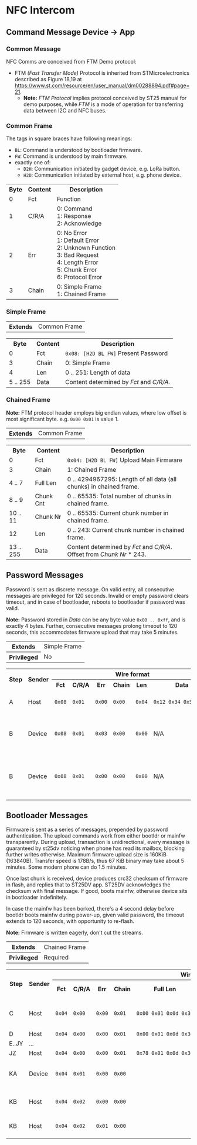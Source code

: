 # NFC Intercom

## Command Message Device → App

### Common Message

NFC Comms are conceived from FTM Demo protocol:

- FTM *(Fast Transfer Mode)* Protocol is inherited from STMicroelectronics described as Figure 18,19 at <https://www.st.com/resource/en/user_manual/dm00288894.pdf#page=21>.
  - **Note:** *FTM Protocol* implies protocol conceived by ST25 manual for demo purposes, while *FTM* is a mode of operation for transferring data between I2C and NFC buses.

### Common Frame

The tags in square braces have following meanings:

- `BL`: Command is understood by bootloader firmware.
- `FW`: Command is understood by main firmware.
- exactly one of:
  - `D2H`: Communication initiated by gadget device, e.g. LoRa button.
  - `H2D`: Communication initiated by external host, e.g. phone device.

<table>
  <tr>
    <th>Byte</th>
    <th>Content</th>
    <th>Description</th>
  </tr>
  <tr>
    <td>0</td>
    <td>Fct</td>
    <td>
      Function<br>
    </td>
  </tr>
  <tr>
    <td>1</td>
    <td>C/R/A</td>
    <td>
      0: Command<br>
      1: Response<br>
      2: Acknowledge<br>
    </td>
  </tr>
  <tr>
    <td>2</td>
    <td>Err</td>
    <td>
      0: No Error<br>
      1: Default Error<br>
      2: Unknown Function<br>
      3: Bad Request<br>
      4: Length Error<br>
      5: Chunk Error<br>
      6: Protocol Error<br>
    </td>
  </tr>
  <tr>
    <td>3</td>
    <td>Chain</td>
    <td>
      0: Simple Frame<br>
      1: Chained Frame<br>
    </td>
  </tr>
</table>

### Simple Frame

<table>
  <tr>
    <th>Extends</th>
    <td>Common Frame</td>
  </tr>
</table>

<table>
  <tr>
    <th>Byte</th>
    <th>Content</th>
    <th>Description</th>
  </tr>
  <tr>
    <td>0</td>
    <td>Fct</td>
    <td>
      <code>0x08: [H2D BL FW]</code> Present Password<br>
    </td>
  </tr>
  <tr>
    <td>3</td>
    <td>Chain</td>
    <td>
      0: Simple Frame<br>
    </td>
  </tr>
  <tr>
    <td>4</td>
    <td>Len</td>
    <td>
      0 .. 251: Length of data<br>
    </td>
  </tr>
  <tr>
    <td>5 .. 255</td>
    <td>Data</td>
    <td>
      Content determined by <em>Fct</em> and <em>C/R/A.</em><br>
    </td>
  </tr>
</table>

### Chained Frame

**Note:** FTM protocol header employs big endian values, where low offset is most significant byte. e.g. `0x00 0x01` is value 1.

<table>
  <tr>
    <th>Extends</th>
    <td>Common Frame</td>
  </tr>
</table>

<table>
  <tr>
    <th>Byte</th>
    <th>Content</th>
    <th>Description</th>
  </tr>
  <tr>
    <td>0</td>
    <td>Fct</td>
    <td>
      <code>0x04: [H2D BL FW]</code> Upload Main Firmware<br>
    </td>
  </tr>
  <tr>
    <td>3</td>
    <td>Chain</td>
    <td>
      1: Chained Frame<br>
    </td>
  </tr>
  <tr>
    <td>4 .. 7</td>
    <td>Full Len</td>
    <td>
      0 .. 4294967295: Length of all data (all chunks) in chained frame.<br>
    </td>
  </tr>
  <tr>
    <td>8 .. 9</td>
    <td>Chunk Cnt</td>
    <td>
      0 .. 65535: Total number of chunks in chained frame.<br>
    </td>
  </tr>
  <tr>
    <td>10 .. 11</td>
    <td>Chunk Nr</td>
    <td>
      0 .. 65535: Current chunk number in chained frame.<br>
    </td>
  </tr>
  <tr>
    <td>12</td>
    <td>Len</td>
    <td>
      0 .. 243: Current chunk number in chained frame.<br>
    </td>
  </tr>
  <tr>
    <td>13 .. 255</td>
    <td>Data</td>
    <td>
      Content determined by <em>Fct</em> and <em>C/R/A</em>.<br>
      Offset from <em>Chunk Nr</em> * 243.<br>
    </td>
  </tr>
</table>

## Password Messages

Password is sent as discrete message. On valid entry, all consecutive messages
are privileged for 120 seconds. Invalid or empty password clears timeout,
and in case of bootloader, reboots to bootloader if password was valid.

**Note:** Password stored in *Data* can be any byte value `0x00 .. 0xff`,
and is exactly 4 bytes. Further, consecutive messages prolong timeout to 120
seconds, this accommodates firmware upload that may take 5 minutes.

<table>
  <tr>
    <th>Extends</th>
    <td>Simple Frame</td>
  </tr>
  <tr>
    <th>Privileged</th>
    <td>No</td>
  </tr>
</table>

<table>
  <tr>
    <th rowspan="2">Step</th>
    <th rowspan="2">Sender</th>
    <th colspan="6">Wire format</th>
    <th rowspan="2">Description</th>
  </tr>
  <tr>
    <th>Fct</th>
    <th>C/R/A</th>
    <th>Err</th>
    <th>Chain</th>
    <th>Len</th>
    <th>Data</th>
  </tr>
  <tr>
    <td>A</td>
    <td>Host</td>
    <td><code>0x08</code></td>
    <td><code>0x01</code></td>
    <td><code>0x00</code></td>
    <td><code>0x00</code></td>
    <td><code>0x04</code></td>
    <td><code>0x12&nbsp;0x34&nbsp;0x56&nbsp;0x78</code></td>
    <td>Present a password 12345678.</td>
  </tr>
  <tr>
    <td>B</td>
    <td>Device</td>
    <td><code>0x08</code></td>
    <td><code>0x01</code></td>
    <td><code>0x03</code></td>
    <td><code>0x00</code></td>
    <td><code>0x00</code></td>
    <td>N/A</td>
    <td>Tell password is invalid. Timeout cleared.</td>
  </tr>
  <tr>
    <td>B</td>
    <td>Device</td>
    <td><code>0x08</code></td>
    <td><code>0x01</code></td>
    <td><code>0x00</code></td>
    <td><code>0x00</code></td>
    <td><code>0x00</code></td>
    <td>N/A</td>
    <td>Tell password is valid. Timeout set 120 seconds.</td>
  </tr>
</table>

## Bootloader Messages

Firmware is sent as a series of messages, prepended by password authentication.
The upload commands work from either bootldr or mainfw transparently. During
upload, transaction is unidirectional, every message is guaranteed by st25dv
noticing when phone has read its mailbox, blocking further writes otherwise.
Maximum firmware upload size is 160KiB (163840B). Transfer speed is 178B/s, thus
67 KiB binary may take about 5 minutes. Some modern phone can do 1.5 minutes.

Once last chunk is received, device produces crc32 checksum of firmware in
flash, and replies that to ST25DV app. ST25DV acknowledges the checksum with
final message. If good, boots mainfw, otherwise device sits in bootloader
indefinitely.

In case the mainfw has been borked, there's a 4 second delay before bootldr
boots mainfw during power-up, given valid password, the timeout extends to
120 seconds, with opportunity to re-flash.

**Note:** Firmware is written eagerly, don't cut the streams.

<table>
  <tr>
    <th>Extends</th>
    <td>Chained Frame</td>
  </tr>
  <tr>
    <th>Privileged</th>
    <td>Required</td>
  </tr>
</table>

<table>
  <tr>
    <th rowspan="2">Step</th>
    <th rowspan="2">Sender</th>
    <th colspan="9">Wire format</th>
    <th rowspan="2">Description</th>
  </tr>
  <tr>
    <th>Fct</th>
    <th>C/R/A</th>
    <th>Err</th>
    <th>Chain</th>
    <th>Full Len</th>
    <th>Chunk Cnt</th>
    <th>Chunk Nr</th>
    <th>Len</th>
    <th>Data</th>
  </tr>
  <tr>
    <td>C</td>
    <td>Host</td>
    <td><code>0x04</code></td>
    <td><code>0x00</code></td>
    <td><code>0x00</code></td>
    <td><code>0x01</code></td>
    <td><code>0x00&nbsp;0x01&nbsp;0x0d&nbsp;0x30</code></td>
    <td><code>0x01&nbsp;0x1c</code></td>
    <td><code>0x00&nbsp;0x01</code></td>
    <td><code>0xf3</code></td>
    <td>
      <code>0x00&nbsp;0x50&nbsp;0x00&nbsp;0x20<br></code>
      <code>0x6d&nbsp;0x3c&nbsp;0x01&nbsp;0x08<br></code>
      <code>0xed&nbsp;0x3c&nbsp;0x01&nbsp;0x08<br></code>
      <code>0xef&nbsp;0x3c&nbsp;0x01&nbsp;0x08<br></code>
      <code>...</code>
    </td>
    <td>Start Uploading new mainfw. 1st chunk.</td>
  </tr>
  <tr>
    <td>D</td>
    <td>Host</td>
    <td><code>0x04</code></td>
    <td><code>0x00</code></td>
    <td><code>0x00</code></td>
    <td><code>0x01</code></td>
    <td><code>0x00&nbsp;0x01&nbsp;0x0d&nbsp;0x30</code></td>
    <td><code>0x01&nbsp;0x1c</code></td>
    <td><code>0x00&nbsp;0x02</code></td>
    <td><code>0xf3</code></td>
    <td>
      <code>...</code>
    </td>
    <td>2nd chunk.</td>
  </tr>
  <tr>
    <td>E..JY</td>
    <td colspan="11">...</td>
  </tr>
  <tr>
    <td>JZ</td>
    <td>Host</td>
    <td><code>0x04</code></td>
    <td><code>0x00</code></td>
    <td><code>0x00</code></td>
    <td><code>0x01</code></td>
    <td><code>0x78&nbsp;0x01&nbsp;0x0d&nbsp;0x30</code></td>
    <td><code>0x01&nbsp;0x1c</code></td>
    <td><code>0x01&nbsp;0x1c</code></td>
    <td><code>0x8f</code></td>
    <td>
      <code>...</code>
    </td>
    <td>Final chunk.</td>
  </tr>
  <tr>
    <td>KA</td>
    <td>Device</td>
    <td><code>0x04</code></td>
    <td><code>0x01</code></td>
    <td><code>0x00</code></td>
    <td colspan="4"><code>0x00</code></td>
    <td><code>0x04</code></td>
    <td>
      <code>0x78&nbsp;0x56&nbsp;0x34&nbsp;0x12</code>
    </td>
    <td>Respond crc32 of flashed firmware.</td>
  </tr>
  <tr>
    <td>KB</td>
    <td>Host</td>
    <td><code>0x04</code></td>
    <td><code>0x02</code></td>
    <td><code>0x00</code></td>
    <td colspan="4"><code>0x00</code></td>
    <td><code>0x00</code></td>
    <td>N/A</td>
    <td>Acknowledge the crc32 is good.</td>
  </tr>
  <tr>
    <td>KB</td>
    <td>Host</td>
    <td><code>0x04</code></td>
    <td><code>0x02</code></td>
    <td><code>0x01</code></td>
    <td colspan="4"><code>0x00</code></td>
    <td><code>0x00</code></td>
    <td>N/A</td>
    <td>Acknowledge the crc32 is bad.</td>
  </tr>
</table>
